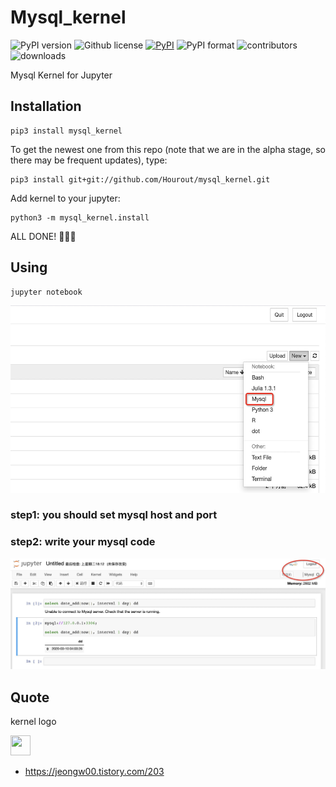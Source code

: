 # Mysql_kernel

![PyPI version](https://img.shields.io/pypi/pyversions/mysql_kernel.svg)
![Github license](https://img.shields.io/github/license/Hourout/mysql_kernel.svg)
[![PyPI](https://img.shields.io/pypi/v/mysql_kernel.svg)](https://pypi.python.org/pypi/mysql_kernel)
![PyPI format](https://img.shields.io/pypi/format/mysql_kernel.svg)
![contributors](https://img.shields.io/github/contributors/Hourout/mysql_kernel)
![downloads](https://img.shields.io/pypi/dm/mysql_kernel.svg)

Mysql Kernel for Jupyter

## Installation

```
pip3 install mysql_kernel
```

To get the newest one from this repo (note that we are in the alpha stage, so there may be frequent updates), type:

```
pip3 install git+git://github.com/Hourout/mysql_kernel.git
```

Add kernel to your jupyter:

```
python3 -m mysql_kernel.install
```

ALL DONE! 🎉🎉🎉

## Using

```
jupyter notebook
```
<img src="image/mysql1.png" width = "700" height = "300" />

### step1: you should set mysql host and port

### step2: write your mysql code
![](image/mysql2.png)

## Quote 
kernel logo

<img src="https://img1.daumcdn.net/thumb/R1280x0/?scode=mtistory2&fname=https%3A%2F%2Fk.kakaocdn.net%2Fdn%2FyZrl5%2FbtqwEwV2HHb%2Fd8u9PLWcIxXLJ8BkqvV881%2Fimg.jpg" width = "32" height = "32" />

- https://jeongw00.tistory.com/203
